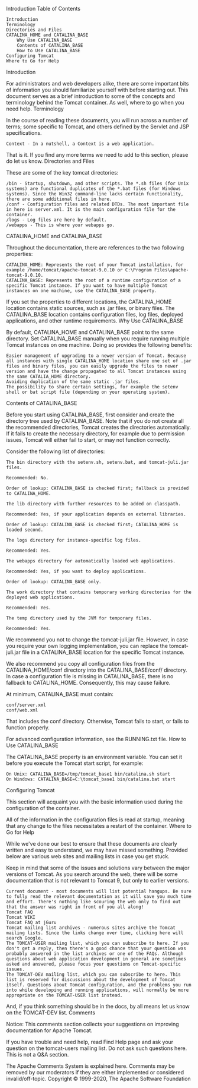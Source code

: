 Introduction
Table of Contents

    Introduction
    Terminology
    Directories and Files
    CATALINA_HOME and CATALINA_BASE
        Why Use CATALINA_BASE
        Contents of CATALINA_BASE
        How to Use CATALINA_BASE
    Configuring Tomcat
    Where to Go for Help

Introduction

For administrators and web developers alike, there are some important bits of information you should familiarize yourself with before starting out. This document serves as a brief introduction to some of the concepts and terminology behind the Tomcat container. As well, where to go when you need help.
Terminology

In the course of reading these documents, you will run across a number of terms; some specific to Tomcat, and others defined by the Servlet and JSP specifications.

    Context - In a nutshell, a Context is a web application.

That is it. If you find any more terms we need to add to this section, please do let us know.
Directories and Files

These are some of the key tomcat directories:

    /bin - Startup, shutdown, and other scripts. The *.sh files (for Unix systems) are functional duplicates of the *.bat files (for Windows systems). Since the Win32 command-line lacks certain functionality, there are some additional files in here.
    /conf - Configuration files and related DTDs. The most important file in here is server.xml. It is the main configuration file for the container.
    /logs - Log files are here by default.
    /webapps - This is where your webapps go.

CATALINA_HOME and CATALINA_BASE

Throughout the documentation, there are references to the two following properties:

    CATALINA_HOME: Represents the root of your Tomcat installation, for example /home/tomcat/apache-tomcat-9.0.10 or C:\Program Files\apache-tomcat-9.0.10.
    CATALINA_BASE: Represents the root of a runtime configuration of a specific Tomcat instance. If you want to have multiple Tomcat instances on one machine, use the CATALINA_BASE property.

If you set the properties to different locations, the CATALINA_HOME location contains static sources, such as .jar files, or binary files. The CATALINA_BASE location contains configuration files, log files, deployed applications, and other runtime requirements.
Why Use CATALINA_BASE

By default, CATALINA_HOME and CATALINA_BASE point to the same directory. Set CATALINA_BASE manually when you require running multiple Tomcat instances on one machine. Doing so provides the following benefits:

    Easier management of upgrading to a newer version of Tomcat. Because all instances with single CATALINA_HOME location share one set of .jar files and binary files, you can easily upgrade the files to newer version and have the change propagated to all Tomcat instances using the same CATALIA_HOME directory.
    Avoiding duplication of the same static .jar files.
    The possibility to share certain settings, for example the setenv shell or bat script file (depending on your operating system).

Contents of CATALINA_BASE

Before you start using CATALINA_BASE, first consider and create the directory tree used by CATALINA_BASE. Note that if you do not create all the recommended directories, Tomcat creates the directories automatically. If it fails to create the necessary directory, for example due to permission issues, Tomcat will either fail to start, or may not function correctly.

Consider the following list of directories:

    The bin directory with the setenv.sh, setenv.bat, and tomcat-juli.jar files.

    Recommended: No.

    Order of lookup: CATALINA_BASE is checked first; fallback is provided to CATALINA_HOME.

    The lib directory with further resources to be added on classpath.

    Recommended: Yes, if your application depends on external libraries.

    Order of lookup: CATALINA_BASE is checked first; CATALINA_HOME is loaded second.

    The logs directory for instance-specific log files.

    Recommended: Yes.

    The webapps directory for automatically loaded web applications.

    Recommended: Yes, if you want to deploy applications.

    Order of lookup: CATALINA_BASE only.

    The work directory that contains temporary working directories for the deployed web applications.

    Recommended: Yes.

    The temp directory used by the JVM for temporary files.

    Recommended: Yes.

We recommend you not to change the tomcat-juli.jar file. However, in case you require your own logging implementation, you can replace the tomcat-juli.jar file in a CATALINA_BASE location for the specific Tomcat instance.

We also recommend you copy all configuration files from the CATALINA_HOME/conf directory into the CATALINA_BASE/conf/ directory. In case a configuration file is missing in CATALINA_BASE, there is no fallback to CATALINA_HOME. Consequently, this may cause failure.

At minimum, CATALINA_BASE must contain:

    conf/server.xml
    conf/web.xml

That includes the conf directory. Otherwise, Tomcat fails to start, or fails to function properly.

For advanced configuration information, see the RUNNING.txt file.
How to Use CATALINA_BASE

The CATALINA_BASE property is an environment variable. You can set it before you execute the Tomcat start script, for example:

    On Unix: CATALINA_BASE=/tmp/tomcat_base1 bin/catalina.sh start
    On Windows: CATALINA_BASE=C:\tomcat_base1 bin/catalina.bat start

Configuring Tomcat

This section will acquaint you with the basic information used during the configuration of the container.

All of the information in the configuration files is read at startup, meaning that any change to the files necessitates a restart of the container.
Where to Go for Help

While we've done our best to ensure that these documents are clearly written and easy to understand, we may have missed something. Provided below are various web sites and mailing lists in case you get stuck.

Keep in mind that some of the issues and solutions vary between the major versions of Tomcat. As you search around the web, there will be some documentation that is not relevant to Tomcat 9, but only to earlier versions.

    Current document - most documents will list potential hangups. Be sure to fully read the relevant documentation as it will save you much time and effort. There's nothing like scouring the web only to find out that the answer was right in front of you all along!
    Tomcat FAQ
    Tomcat WIKI
    Tomcat FAQ at jGuru
    Tomcat mailing list archives - numerous sites archive the Tomcat mailing lists. Since the links change over time, clicking here will search Google.
    The TOMCAT-USER mailing list, which you can subscribe to here. If you don't get a reply, then there's a good chance that your question was probably answered in the list archives or one of the FAQs. Although questions about web application development in general are sometimes asked and answered, please focus your questions on Tomcat-specific issues.
    The TOMCAT-DEV mailing list, which you can subscribe to here. This list is reserved for discussions about the development of Tomcat itself. Questions about Tomcat configuration, and the problems you run into while developing and running applications, will normally be more appropriate on the TOMCAT-USER list instead.

And, if you think something should be in the docs, by all means let us know on the TOMCAT-DEV list.
Comments

Notice: This comments section collects your suggestions on improving documentation for Apache Tomcat.

If you have trouble and need help, read Find Help page and ask your question on the tomcat-users mailing list. Do not ask such questions here. This is not a Q&A section.

The Apache Comments System is explained here. Comments may be removed by our moderators if they are either implemented or considered invalid/off-topic.
Copyright © 1999-2020, The Apache Software Foundation 
